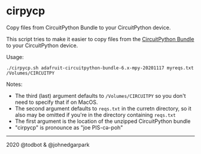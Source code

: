 # cirpycp

Copy files from CircuitPython Bundle to your CircuitPython device.

This script tries to make it easier to copy files from the
[CircuitPython Bundle](https://circuitpython.org/libraries)
to your CircuitPython device.

Usage:
```
./cirpycp.sh adafruit-circuitpython-bundle-6.x-mpy-20201117 myreqs.txt /Volumes/CIRCUITPY

```

Notes:
- The third (last) argument defaults to `/Volumes/CIRCUITPY` so you don't need to specify that if on MacOS.
- The second argument defaults to `reqs.txt` in the curretn directory, so it also may be omitted if you're in the directory containing `reqs.txt`
- The first argument is the location of the unzipped CircuitPython bundle
- "cirpycp" is pronounce as "joe PIS-cə-poh"


---
2020 @todbot & @johnedgarpark


